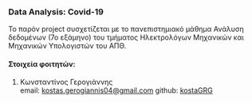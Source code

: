 ### Data Analysis: Covid-19
Το παρόν project συσχετίζεται με το πανεπιστημιακό μάθημα Ανάλυση δεδομένων (7ο εξάμηνο) του τμήματος Ηλεκτρολόγων Μηχανικών και Μηχανικών Υπολογιστών του ΑΠΘ.



#### Στοιχεία φοιτητών:
1.  Κωνσταντίνος Γερογιάννης  
email: kostas.gerogiannis04@gmail.com
github: [kostaGRG](https://github.com/kostaGRG)
